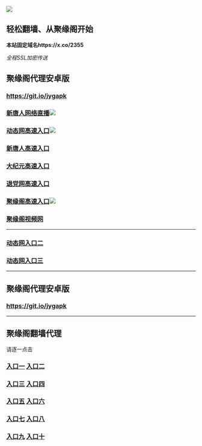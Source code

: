 
![](https://raw.githubusercontent.com/hao369/a/master/j.jpg)



## 轻松翻墙、从聚缘阁开始

**本站固定域名https://x.co/2355**

_全程SSL加密传送_



##  聚缘阁代理安卓版

### https://git.io/jygapk

### [新唐人网络直播](https://vrrlsx0elf.execute-api.us-east-2.amazonaws.com/26954785v)![](https://raw.githubusercontent.com/hao369/a/master/jygtj.gif)

### [动态网高速入口]( https://xmnguaevy9.execute-api.us-east-2.amazonaws.com/251499878/?id=2)![](https://raw.githubusercontent.com/hao369/a/master/jygdl.gif)

### [新唐人高速入口](https://xmnguaevy9.execute-api.us-east-2.amazonaws.com/251499878/?id=5)

### [大纪元高速入口](https://xmnguaevy9.execute-api.us-east-2.amazonaws.com/251499878/?id=7)

### [退党网高速入口](https://xmnguaevy9.execute-api.us-east-2.amazonaws.com/251499878/?id=8)

### [聚缘阁高速入口](https://hb2k4rnaua.execute-api.us-east-2.amazonaws.com/d3526)![](https://raw.githubusercontent.com/hao369/a/master/jyg.gif)

### [聚缘阁视频网](https://ytw7lldhzk.execute-api.us-east-2.amazonaws.com/vstwt4325)


***

### [动态网入口二](https://x.co/ddg)

### [动态网入口三]( https://0wk970ds1f.execute-api.ap-southeast-1.amazonaws.com/000247/?id=2)



***



##  聚缘阁代理安卓版

### https://git.io/jygapk


***


## 聚缘阁翻墙代理 

请逐一点击

### **[入口一]( https://5eckwufpjd.execute-api.ap-southeast-1.amazonaws.com/6588mkhyf)** **[入口二](https://bvs8oxvzud.execute-api.ap-southeast-1.amazonaws.com/csg432)**

### **[入口三](https://s3-ap-southeast-1.amazonaws.com/jyg4/jyg.html)**  **[入口四](https://s3-ap-northeast-1.amazonaws.com/jyg9/jyg.html)**

### **[入口五](https://s3.ap-south-1.amazonaws.com/jyg5/jyg.html)**  **[入口六](https://s3-us-west-2.amazonaws.com/jyg7/jyg.html)**


###  **[入口七](https://s3-us-west-1.amazonaws.com/jyg6/jyg.html)**  **[入口八](https://s3-eu-west-1.amazonaws.com/jyg8/jyg.html)**


###  **[入口九](https://s3.eu-central-1.amazonaws.com/jyg3/jyg.html)**  **[入口十](https://s3-ap-southeast-2.amazonaws.com/jyg1/jyg.html)**





